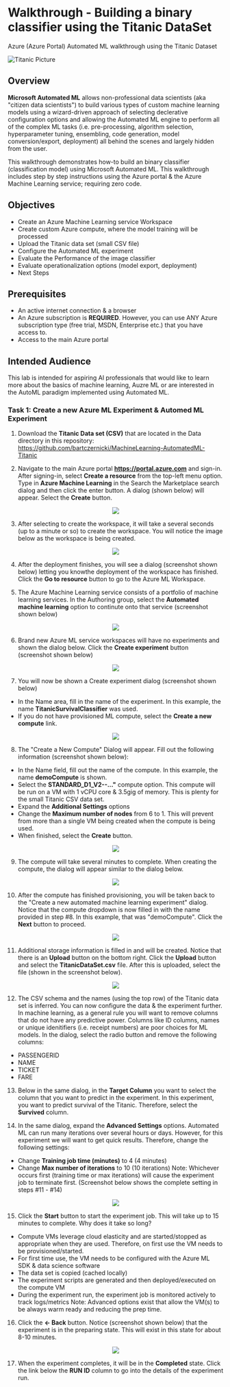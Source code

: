 <a name="Title"></a>
# Walkthrough - Building a binary classifier using the Titanic DataSet
Azure (Azure Portal) Automated ML walkthrough using the Titanic Dataset


![Titanic Picture](https://upload.wikimedia.org/wikipedia/commons/thumb/f/fd/RMS_Titanic_3.jpg/600px-RMS_Titanic_3.jpg)

<a name="Overview"></a>
## Overview ##
**Microsoft Automated ML** allows non-professional data scientists (aka "citizen data scientists") to build various types of custom machine learning models using a wizard-driven approach of selecting declerative configuration options and allowing the Automated ML engine to perform all of the complex ML tasks (i.e. pre-processing, algorithm selection, hyperparameter tuning, ensembling, code generation, model conversion/export, deployment) all behind the scenes and largely hidden from the user.

This walkthrough demonstrates how-to build an binary classifier (classification model) using Microsoft Automated ML.  This walkthrough includes step by step instructions using the Azure portal & the Azure Machine Learning service; requiring zero code.

<a name="Objectives"></a>
## Objectives ##

- Create an Azure Machine Learning service Workspace
- Create custom Azure compute, where the model training will be processed
- Upload the Titanic data set (small CSV file)
- Configure the Automated ML experiment
- Evaluate the Performance of the image classifier
- Evaluate operationalization options (model export, deployment)
- Next Steps

<a name="Prerequisites"></a>
## Prerequisites ##

- An active internet connection & a browser
- An Azure subscription is **REQUIRED**.  However, you can use ANY Azure subscription type (free trial, MSDN, Enterprise etc.) that you have access to.
- Access to the main Azure portal

<a name="Intended Audience"></a>
## Intended Audience ##

This lab is intended for aspiring AI professionals that would like to learn more about the basics of machine learning, Auzre ML or are interested in the AutoML paradigm implemented using Automated ML.


### Task 1: Create a new Azure ML Experiment & Automed ML Experiment ###

1. Download the **Titanic Data set (CSV)** that are located in the Data directory in this repository:
https://github.com/bartczernicki/MachineLearning-AutomatedML-Titanic

2. Navigate to the main Azure portal **https://portal.azure.com** and sign-in.  After signing-in, select **Create a resource** from the top-left menu option.  Type in **Azure Machine Learning** in the Search the Marketplace search dialog and then click the enter button.  A dialog (shown below) will appear.  Select the **Create** button.
<p align="center">
  <img src="https://github.com/bartczernicki/MachineLearning-AutomatedML-Titanic/blob/master/WalkthroughImages/AutomatedML-CreateWorkspace.png">
</p>


3. After selecting to create the workspace, it will take a several seconds (up to a minute or so) to create the workspace.  You will notice the image below as the workspace is being created.
<p align="center">
  <img src="https://github.com/bartczernicki/MachineLearning-AutomatedML-Titanic/blob/master/WalkthroughImages/AutomatedML-DeploymentOnYourWay.png">
</p>

4. After the deployment finishes, you will see a dialog (screenshot shown below) letting you knowthe deployment of the workspace has finished.  Click the **Go to resource** button to go to the Azure ML Workspace.

5. The Azure Machine Learning service consists of a portfolio of machine learning services.  In the Authoring group, select the **Automated machine learning** option to continute onto that service (screenshot shown below)
<p align="center">
  <img src="https://github.com/bartczernicki/MachineLearning-AutomatedML-Titanic/blob/master/WalkthroughImages/AutomatedML-SelectAutomatedMachineLearning.png">
</p>

6. Brand new Azure ML service workspaces will have no experiments and shown the dialog below.  Click the **Create experiment** button (screenshot shown below)
<p align="center">
  <img src="https://github.com/bartczernicki/MachineLearning-AutomatedML-Titanic/blob/master/WalkthroughImages/AutomatedML-CreateExperiment.png">
</p>


7. You will now be shown a Create experiment dialog (screenshot shown below)
- In the Name area, fill in the name of the experiment.  In this example, the name **TitanicSurvivalClassifier** was used.
- If you do not have provisioned ML compute, select the **Create a new compute** link.
<p align="center">
  <img src="https://github.com/bartczernicki/MachineLearning-AutomatedML-Titanic/blob/master/WalkthroughImages/AutomatedML-CreateExperimentDialog.png">
</p>

8. The "Create a New Compute" Dialog will appear.  Fill out the following information (screenshot shown below):
- In the Name field, fill out the name of the compute.  In this example, the name **demoCompute** is shown.
- Select the **STANDARD_D1_V2--..."** compute option.  This compute will be run on a VM with 1 vCPU core & 3.5gig of memory.  This is plenty for the small Titanic CSV data set.
- Expand the **Additional Settings** options
- Change the **Maximum number of nodes** from 6 to 1.  This will prevent from more than a single VM being created when the compute is being used.
- When finished, select the **Create** button.
<p align="center">
  <img src="https://github.com/bartczernicki/MachineLearning-AutomatedML-Titanic/blob/master/WalkthroughImages/AutomatedML-CreateANewCompute.png">
</p>


9. The compute will take several minutes to complete.  When creating the compute, the dialog will appear similar to the dialog below.
<p align="center">
  <img src="https://github.com/bartczernicki/MachineLearning-AutomatedML-Titanic/blob/master/WalkthroughImages/AutomatedML-CreatingANewCompute.png">
</p>


10. After the compute has finished provisioning, you will be taken back to the "Create a new automated machine learning experiment" dialog.  Notice that the compute dropdown is now filled in with the name provided in step #8.  In this example, that was "demoCompute".  Click the **Next** button to proceed.
<p align="center">
  <img src="https://github.com/bartczernicki/MachineLearning-AutomatedML-Titanic/blob/master/WalkthroughImages/AutomatedML-CreateExperimentDialog2.png">
</p>


11. Additional storage information is filled in and will be created.  Notice that there is an **Upload** button on the bottom right.  Click the **Upload** button and select the **TitanicDataSet.csv** file.  After this is uploaded, select the file (shown in the screenshot below).
<p align="center">
  <img src="https://github.com/bartczernicki/MachineLearning-AutomatedML-Titanic/blob/master/WalkthroughImages/AutomatedML-CreateExperimentSelectDataSet.png">
</p>

12. The CSV schema and the names (using the top row) of the Titanic data set is inferred.  You can now configure the data & the experiment further.  In machine learning, as a general rule you will want to remove columns that do not have any predictive power.  Columns like ID columns, names or unique idenitifiers (i.e. receipt numbers) are poor choices for ML models.  In the dialog, select the radio button and remove the following columns:
- PASSENGERID
- NAME
- TICKET
- FARE

13. Below in the same dialog, in the **Target Column** you want to select the column that you want to predict in the experiment.  In this experiment, you want to predict survival of the Titanic.  Therefore, select the **Survived** column.

14. In the same dialog, expand the **Advanced Settings** options.  Automated ML can run many iterations over several hours or days.  However, for this experiment we will want to get quick results.  Therefore, change the following settings:
- Change **Training job time (minutes)** to 4 (4 minutes)
- Change **Max number of iterations** to 10 (10 iterations)
Note: Whichever occurs first (training time or max iterations) will cause the experiment job to terminate first.
(Screenshot below shows the complete setting in steps #11 - #14)
<p align="center">
  <img src="https://github.com/bartczernicki/MachineLearning-AutomatedML-Titanic/blob/master/WalkthroughImages/AutomatedML-CreateExperimentPreview.png">
</p>


15. Click the **Start** button to start the experiment job.  This will take up to 15 minutes to complete. Why does it take so long?
- Compute VMs leverage cloud elasticity and are started/stopped as appropriate when they are used.  Therefore, on first use the VM needs to be provisioned/started.
- For first time use, the VM needs to be configured with the Azure ML SDK & data science software
- The data set is copied (cached locally)
- The experiment scripts are generated and then deployed/executed on the compute VM
- During the experiment run, the experiment job is monitored actively to track logs/metrics
Note: Advanced options exist that allow the VM(s) to be always warm ready and reducing the prep time.

16. Click the **<- Back** button.  Notice (screenshot shown below) that the experiment is in the preparing state.  This will exist in this state for about 8-10 minutes.
<p align="center">
  <img src="https://github.com/bartczernicki/MachineLearning-AutomatedML-Titanic/blob/master/WalkthroughImages/AutomatedML-CreateExperimentPreparing.png">
</p>


17. When the experiment completes, it will be in the **Completed** state.  Click the link below the **RUN ID** column to go into the details of the experiment run.


